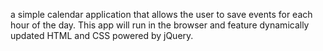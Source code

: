  a simple calendar application that allows the user to save events for each hour of the day. This app will run in the browser and feature dynamically updated HTML and CSS powered by jQuery.

